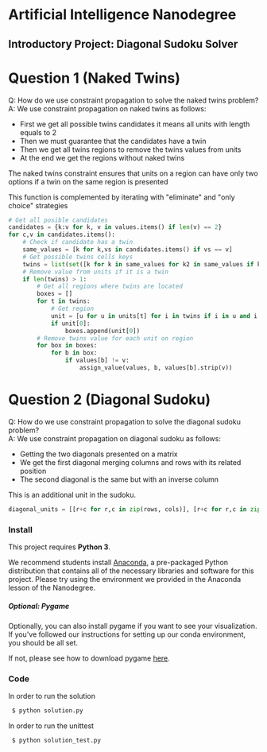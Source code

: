 # Artificial Intelligence Nanodegree
## Introductory Project: Diagonal Sudoku Solver

# Question 1 (Naked Twins)
Q: How do we use constraint propagation to solve the naked twins problem?  
A: We use constraint propagation on naked twins as follows:

* First we get all possible twins candidates it means all units with length equals to 2
* Then we must guarantee that the candidates have a twin
* Then we get all twins regions to remove the twins values from units
* At the end we get the regions without naked twins

The  naked twins constraint ensures that units on a region can have only two options if a twin on the same region is presented

This function is complemented by iterating with "eliminate" and "only choice" strategies

```python
# Get all posible candidates
candidates = {k:v for k, v in values.items() if len(v) == 2}
for c,v in candidates.items():
    # Check if candidate has a twin
    same_values = [k for k,vs in candidates.items() if vs == v]
    # Get possible twins cells keys
    twins = list(set([k for k in same_values for k2 in same_values if k in peers[k2]]))
    # Remove value from units if it is a twin
    if len(twins) > 1:
        # Get all regions where twins are located
        boxes = []
        for t in twins:
            # Get region
            unit = [u for u in units[t] for i in twins if i in u and i!= t]
            if unit[0]:
                boxes.append(unit[0])
        # Remove twins value for each unit on region
        for box in boxes:
            for b in box:
                if values[b] != v:
                    assign_value(values, b, values[b].strip(v))
```


# Question 2 (Diagonal Sudoku)
Q: How do we use constraint propagation to solve the diagonal sudoku problem?  
A: We use constraint propagation on diagonal sudoku as follows:
* Getting the two diagonals presented on a matrix
* We get the first diagonal merging columns and rows with its related position
* The second diagonal is the same but with an inverse column

This is an additional unit in the sudoku.

```python
diagonal_units = [[r+c for r,c in zip(rows, cols)], [r+c for r,c in zip(rows,cols[::-1])]]
```

### Install

This project requires **Python 3**.

We recommend students install [Anaconda](https://www.continuum.io/downloads), a pre-packaged Python distribution that contains all of the necessary libraries and software for this project.
Please try using the environment we provided in the Anaconda lesson of the Nanodegree.

##### Optional: Pygame

Optionally, you can also install pygame if you want to see your visualization. If you've followed our instructions for setting up our conda environment, you should be all set.

If not, please see how to download pygame [here](http://www.pygame.org/download.shtml).

### Code

In order to run the solution
```bash
 $ python solution.py
```

In order to run the unittest
```bash
 $ python solution_test.py
```
